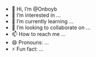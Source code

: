 - 👋 Hi, I’m @Onboyb
- 👀 I’m interested in ...
- 🌱 I’m currently learning ...
- 💞️ I’m looking to collaborate on ...
- 📫 How to reach me ...
- 😄 Pronouns: ...
- ⚡ Fun fact: ...

<!---
Onboyb/Onboyb is a ✨ special ✨ repository because its `README.md` (this file) appears on your GitHub profile.
You can click the Preview link to take a look at your changes.
--->
